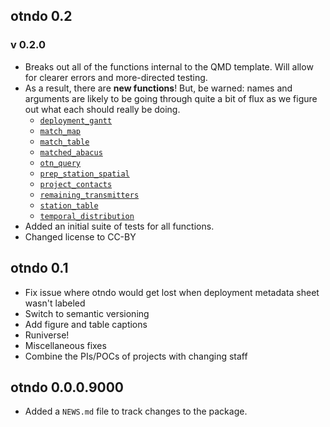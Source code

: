 ## otndo 0.2
### v 0.2.0

* Breaks out all of the functions internal to the QMD template. Will allow for clearer errors and more-directed testing.
* As a result, there are **new functions**! But, be warned: names and arguments are likely to be going through quite a bit of flux as we figure out what each should really be doing.
  * [`deployment_gantt`](https://otndo.obrien.page/reference/deployment_gantt.html)
  * [`match_map`](https://otndo.obrien.page/reference/match_map.html)
  * [`match_table`](https://otndo.obrien.page/reference/match_table.html)
  * [`matched_abacus`](https://otndo.obrien.page/reference/matched_abacus.html)
  * [`otn_query`](https://otndo.obrien.page/reference/otn_query.html)
  * [`prep_station_spatial`](https://otndo.obrien.page/reference/prep_station_spatial.html)
  * [`project_contacts`](https://otndo.obrien.page/reference/project_contacts.html)
  * [`remaining_transmitters`](https://otndo.obrien.page/reference/remaining_transmitters.html)
  * [`station_table`](https://otndo.obrien.page/reference/station_table.html)
  * [`temporal_distribution`](https://otndo.obrien.page/reference/temporal_distribution.html)
* Added an initial suite of tests for all functions.
* Changed license to CC-BY

## otndo 0.1

* Fix issue where otndo would get lost when deployment metadata sheet wasn't labeled
* Switch to semantic versioning
* Add figure and table captions
* Runiverse!
* Miscellaneous fixes
* Combine the PIs/POCs of projects with changing staff

## otndo 0.0.0.9000

* Added a `NEWS.md` file to track changes to the package.
